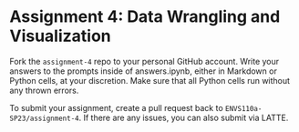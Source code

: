 # Assignment 4: Data Wrangling and Visualization

Fork the `assignment-4` repo to your personal GitHub account. Write your answers to the prompts inside of answers.ipynb, either in Markdown or Python cells, at your discretion. Make sure that all Python cells run without any thrown errors.

To submit your assignment, create a pull request back to `ENVS110a-SP23/assignment-4`. If there are any issues, you can also submit via LATTE.
